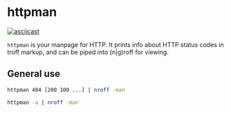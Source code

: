 # httpman

[![asciicast](https://asciinema.org/a/191692.png)](https://asciinema.org/a/191692)

`httpman` is your manpage for HTTP. It prints info about 
HTTP status codes in troff markup, and can be piped into (n|g)roff for viewing.

## General use

```sh
httpman 404 [200 100 ...] | nroff -man

httpman -a | nroff -man
```
